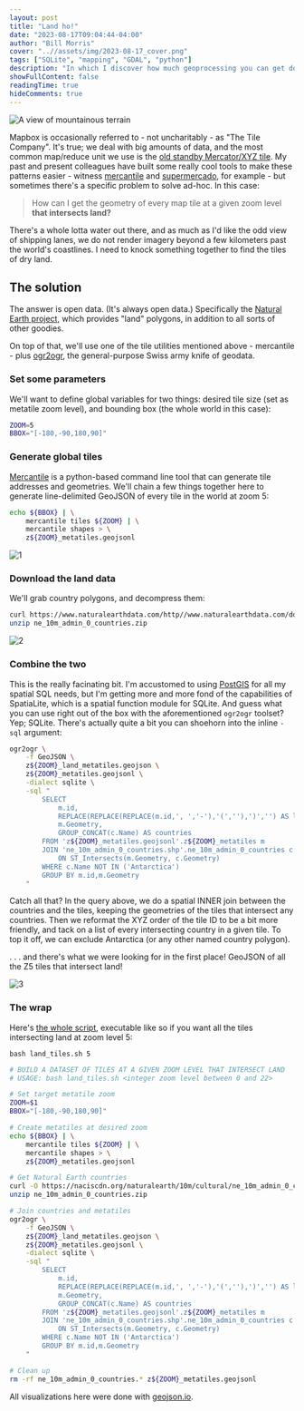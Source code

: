 ```yaml
---
layout: post
title: "Land ho!"
date: "2023-08-17T09:04:44-04:00"
author: "Bill Morris"
cover: "..//assets/img/2023-08-17_cover.png"
tags: ["SQLite", "mapping", "GDAL", "python"]
description: "In which I discover how much geoprocessing you can get done with inline SQLite"
showFullContent: false
readingTime: true
hideComments: true
---
```


![A view of mountainous terrain](/assets/img/2023-08-17_cover.png)

Mapbox is occasionally referred to - not uncharitably - as "The Tile Company". It's true; we deal with big amounts of data, and the most common map/reduce unit we use is the [old standby Mercator/XYZ tile](https://en.wikipedia.org/wiki/Tiled_web_map). My past and present colleagues have built some really cool tools to make these patterns easier - witness [mercantile](https://github.com/mapbox/mercantile) and [supermercado](https://github.com/mapbox/supermercado), for example - but sometimes there's a specific problem to solve ad-hoc. In this case:

> How can I get the geometry of every map tile at a given zoom level __that intersects land?__

There's a whole lotta water out there, and as much as I'd like the odd view of shipping lanes, we do not render imagery beyond a few kilometers past the world's coastlines. I need to knock something together to find the tiles of dry land.

## The solution

The answer is open data. (It's always open data.) Specifically the [Natural Earth project](https://www.naturalearthdata.com/), which provides "land" polygons, in addition to all sorts of other goodies. 

On top of that, we'll use one of the tile utilities mentioned above - mercantile - plus [ogr2ogr](https://gdal.org/programs/ogr2ogr.html), the general-purpose Swiss army knife of geodata.

### Set some parameters
We'll want to define global variables for two things: desired tile size (set as metatile zoom level), and bounding box (the whole world in this case):

```sh
ZOOM=5
BBOX="[-180,-90,180,90]"
```

### Generate global tiles
[Mercantile](https://github.com/mapbox/mercantile) is a python-based command line tool that can generate tile addresses and geometries. We'll chain a few things together here to generate line-delimited GeoJSON of every tile in the world at zoom 5:

```sh
echo ${BBOX} | \
    mercantile tiles ${ZOOM} | \
    mercantile shapes > \
    z${ZOOM}_metatiles.geojsonl
```

![1](/assets/img/2023-08-17_1.png)

### Download the land data
We'll grab country polygons, and decompress them:

```sh
curl https://www.naturalearthdata.com/http//www.naturalearthdata.com/download/10m/cultural/ne_10m_admin_0_countries.zip
unzip ne_10m_admin_0_countries.zip
```

![2](/assets/img/2023-08-17_2.png)

### Combine the two
This is the really facinating bit. I'm accustomed to using [PostGIS](https://postgis.net/) for all my spatial SQL needs, but I'm getting more and more fond of the capabilities of SpatiaLite, which is a spatial function module for SQLite. And guess what you can use right out of the box with the aforementioned `ogr2ogr` toolset? Yep; SQLite. There's actually quite a bit you can shoehorn into the inline `-sql` argument:

```sh
ogr2ogr \
    -f GeoJSON \
    z${ZOOM}_land_metatiles.geojson \
    z${ZOOM}_metatiles.geojsonl \
    -dialect sqlite \
    -sql "
        SELECT 
            m.id,
            REPLACE(REPLACE(REPLACE(m.id,', ','-'),'(',''),')','') AS layer,
            m.Geometry,
            GROUP_CONCAT(c.Name) AS countries
        FROM 'z${ZOOM}_metatiles.geojsonl'.z${ZOOM}_metatiles m
        JOIN 'ne_10m_admin_0_countries.shp'.ne_10m_admin_0_countries c 
            ON ST_Intersects(m.Geometry, c.Geometry)
        WHERE c.Name NOT IN ('Antarctica')
        GROUP BY m.id,m.Geometry
    "
```

Catch all that? In the query above, we do a spatial INNER join between the countries and the tiles, keeping the geometries of the tiles that intersect any countries. Then we reformat the XYZ order of the tile ID to be a bit more friendly, and tack on a list of every intersecting country in a given tile. To top it off, we can exclude Antarctica (or any other named country polygon).

. . . and there's what we were looking for in the first place! GeoJSON of all the Z5 tiles that intersect land!

![3](/assets/img/2023-08-17_3.png)

### The wrap
Here's [the whole script](https://gist.github.com/wboykinm/4550c13c30baee99febc6f02028b0ec6), executable like so if you want all the tiles intersecting land at zoom level 5:

`bash land_tiles.sh 5`

```sh
# BUILD A DATASET OF TILES AT A GIVEN ZOOM LEVEL THAT INTERSECT LAND
# USAGE: bash land_tiles.sh <integer zoom level between 0 and 22>

# Set target metatile zoom
ZOOM=$1
BBOX="[-180,-90,180,90]"

# Create metatiles at desired zoom
echo ${BBOX} | \
    mercantile tiles ${ZOOM} | \
    mercantile shapes > \
    z${ZOOM}_metatiles.geojsonl

# Get Natural Earth countries
curl -O https://naciscdn.org/naturalearth/10m/cultural/ne_10m_admin_0_countries.zip
unzip ne_10m_admin_0_countries.zip

# Join countries and metatiles
ogr2ogr \
    -f GeoJSON \
    z${ZOOM}_land_metatiles.geojson \
    z${ZOOM}_metatiles.geojsonl \
    -dialect sqlite \
    -sql "
        SELECT 
            m.id,
            REPLACE(REPLACE(REPLACE(m.id,', ','-'),'(',''),')','') AS layer,
            m.Geometry,
            GROUP_CONCAT(c.Name) AS countries
        FROM 'z${ZOOM}_metatiles.geojsonl'.z${ZOOM}_metatiles m
        JOIN 'ne_10m_admin_0_countries.shp'.ne_10m_admin_0_countries c 
            ON ST_Intersects(m.Geometry, c.Geometry)
        WHERE c.Name NOT IN ('Antarctica')
        GROUP BY m.id,m.Geometry
    "

# Clean up
rm -rf ne_10m_admin_0_countries.* z${ZOOM}_metatiles.geojsonl
```

All visualizations here were done with [geojson.io](https://geojson.io/).
